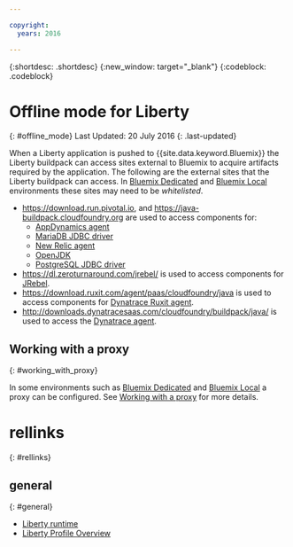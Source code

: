 ```yaml
---

copyright:
  years: 2016

---
```


{:shortdesc: .shortdesc}
{:new_window: target="_blank"}
{:codeblock: .codeblock}


# Offline mode for Liberty
{: #offline_mode}
Last Updated: 20 July 2016
{: .last-updated}

When a Liberty application is pushed to {{site.data.keyword.Bluemix}} the Liberty buildpack can access sites external to Bluemix
to acquire artifacts required by the application.  The following are the external sites that the Liberty buildpack can access.  In [Bluemix Dedicated](../../dedicated/index.html#dedicated) and
[Bluemix Local](../../local/index.html#local) environments these sites may need to be *whitelisted*.

* https://download.run.pivotal.io, and https://java-buildpack.cloudfoundry.org are used to access components for:
  * [AppDynamics agent](https://www.appdynamics.com/)
  * [MariaDB JDBC driver](https://mariadb.com/)
  * [New Relic agent](newRelic.html)
  * [OpenJDK](customizingJRE.html#OpenJDK)
  * [PostgreSQL JDBC driver](https://www.postgresql.org)
* https://dl.zeroturnaround.com/jrebel/ is used to access components for [JRebel](https://zeroturnaround.com/software/jrebel/).
* https://download.ruxit.com/agent/paas/cloudfoundry/java is used to access components for [Dynatrace Ruxit agent](dynatrace.html).
* http://downloads.dynatracesaas.com/cloudfoundry/buildpack/java/  is used to access the [Dynatrace agent](dynatrace.html).

## Working with a proxy
{: #working_with_proxy}

In some environments such as [Bluemix Dedicated](../../dedicated/index.html#dedicated) and
[Bluemix Local](../../local/index.html#local) a proxy can be configured. See
[Working with a proxy](../../manageapps/workingWithProxy.html) for more details.

# rellinks
{: #rellinks}
## general
{: #general}
* [Liberty runtime](index.html)
* [Liberty Profile Overview](http://www-01.ibm.com/support/knowledgecenter/SSAW57_8.5.5/com.ibm.websphere.wlp.nd.doc/ae/cwlp_about.html)
